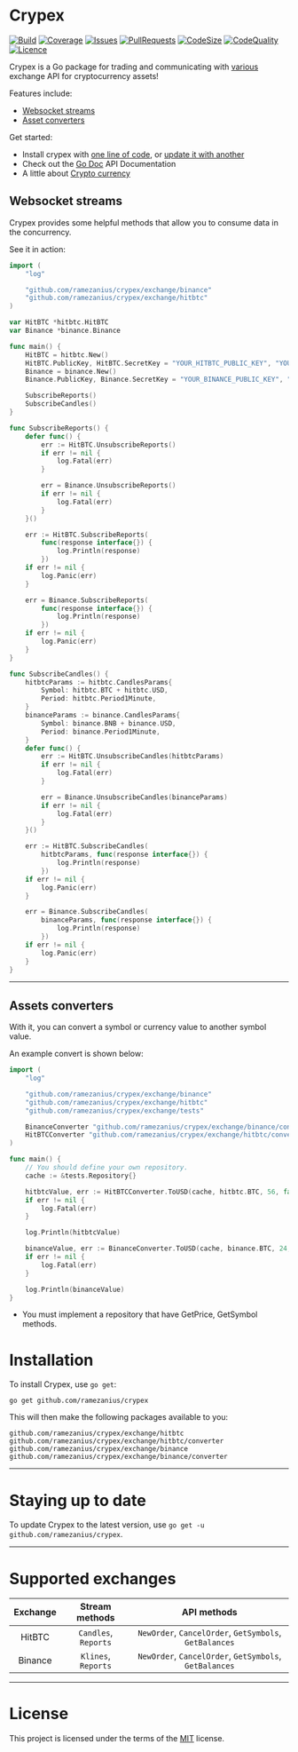 Crypex
======

[![Build](https://img.shields.io/github/workflow/status/ramezanius/crypex/Continuous%20Integration?label=build)](https://google.com)
[![Coverage](https://img.shields.io/codacy/coverage/6996e8a7fdb845eea86f02740f57e94b?label=coverage)](https://app.codacy.com/manual/ramezanius/crypex/dashboard?bid=18899044#coverageData)
[![Issues](https://img.shields.io/github/issues/ramezanius/crypex?label=issues)](https://github.com/ramezanius/crypex/issues)
[![PullRequests](https://img.shields.io/github/issues-pr/ramezanius/crypex?label=pull%20requests)](https://github.com/ramezanius/crypex/pulls)
[![CodeSize](https://img.shields.io/github/languages/code-size/ramezanius/crypex?label=code%20size)](https://github/com/ramezanius/crypex)
[![CodeQuality](https://img.shields.io/codacy/grade/6996e8a7fdb845eea86f02740f57e94b?label=code%20quality)](https://app.codacy.com/manual/ramezanius/crypex/dashboard?bid=18899044#issuesData)
[![Licence](https://img.shields.io/github/license/ramezanius/crypex?label=licence)](https://github.com/ramezanius/crypex/blob/master/LICENCE)

Crypex is a Go package for trading and communicating with [various](#supported-exchanges) exchange API for cryptocurrency assets!

Features include:

  * [Websocket streams](#websocket-streams)
  * [Asset converters](#assets-converters)

Get started:

  * Install crypex with [one line of code](#installation), or [update it with another](#staying-up-to-date)
  * Check out the [Go Doc](https://godoc.org/github.com/ramezanius/crypex) API Documentation
  * A little about [Crypto currency](https://en.wikipedia.org/wiki/Cryptocurrency)


Websocket streams
-----------------

Crypex provides some helpful methods that allow you to consume data in the concurrency.

See it in action:

```go
import (
	"log"

	"github.com/ramezanius/crypex/exchange/binance"
	"github.com/ramezanius/crypex/exchange/hitbtc"
)

var HitBTC *hitbtc.HitBTC
var Binance *binance.Binance

func main() {
	HitBTC = hitbtc.New()
	HitBTC.PublicKey, HitBTC.SecretKey = "YOUR_HITBTC_PUBLIC_KEY", "YOUR_HITBTC_SECRET_KEY"
	Binance = binance.New()
	Binance.PublicKey, Binance.SecretKey = "YOUR_BINANCE_PUBLIC_KEY", "YOUR_BINANCE_SECRET_KEY"

	SubscribeReports()
	SubscribeCandles()
}

func SubscribeReports() {
	defer func() {
		err := HitBTC.UnsubscribeReports()
		if err != nil {
			log.Fatal(err)
		}

		err = Binance.UnsubscribeReports()
		if err != nil {
			log.Fatal(err)
		}
	}()

	err := HitBTC.SubscribeReports(
		func(response interface{}) {
			log.Println(response)
		})
	if err != nil {
		log.Panic(err)
	}

	err = Binance.SubscribeReports(
		func(response interface{}) {
			log.Println(response)
		})
	if err != nil {
		log.Panic(err)
	}
}

func SubscribeCandles() {
	hitbtcParams := hitbtc.CandlesParams{
		Symbol: hitbtc.BTC + hitbtc.USD,
		Period: hitbtc.Period1Minute,
	}
	binanceParams := binance.CandlesParams{
		Symbol: binance.BNB + binance.USD,
		Period: binance.Period1Minute,
	}
	defer func() {
		err := HitBTC.UnsubscribeCandles(hitbtcParams)
		if err != nil {
			log.Fatal(err)
		}

		err = Binance.UnsubscribeCandles(binanceParams)
		if err != nil {
			log.Fatal(err)
		}
	}()

	err := HitBTC.SubscribeCandles(
		hitbtcParams, func(response interface{}) {
			log.Println(response)
		})
	if err != nil {
		log.Panic(err)
	}

	err = Binance.SubscribeCandles(
		binanceParams, func(response interface{}) {
			log.Println(response)
		})
	if err != nil {
		log.Panic(err)
	}
}

```

------

Assets converters
-----------------

With it, you can convert a symbol or currency value to another symbol value.

An example convert is shown below:

```go
import (
	"log"

	"github.com/ramezanius/crypex/exchange/binance"
	"github.com/ramezanius/crypex/exchange/hitbtc"
	"github.com/ramezanius/crypex/exchange/tests"

	BinanceConverter "github.com/ramezanius/crypex/exchange/binance/converter"
	HitBTCConverter "github.com/ramezanius/crypex/exchange/hitbtc/converter"
)

func main() {
	// You should define your own repository.
	cache := &tests.Repository{}

	hitbtcValue, err := HitBTCConverter.ToUSD(cache, hitbtc.BTC, 56, false)
	if err != nil {
		log.Fatal(err)
	}

	log.Println(hitbtcValue)

	binanceValue, err := BinanceConverter.ToUSD(cache, binance.BTC, 24, false)
	if err != nil {
		log.Fatal(err)
	}

	log.Println(binanceValue)
}

```

  * You must implement a repository that have GetPrice, GetSymbol methods.

Installation
============

To install Crypex, use `go get`:

    go get github.com/ramezanius/crypex

This will then make the following packages available to you:

    github.com/ramezanius/crypex/exchange/hitbtc
    github.com/ramezanius/crypex/exchange/hitbtc/converter
    github.com/ramezanius/crypex/exchange/binance
    github.com/ramezanius/crypex/exchange/binance/converter

------

Staying up to date
==================

To update Crypex to the latest version, use `go get -u github.com/ramezanius/crypex`.

------

Supported exchanges
=====================

Exchange | Stream methods | API methods
:-:|:-:|:-:
HitBTC | `Candles`, `Reports` | `NewOrder`, `CancelOrder`, `GetSymbols`, `GetBalances`
Binance | `Klines`, `Reports` | `NewOrder`, `CancelOrder`, `GetSymbols`, `GetBalances`

------

License
=======

This project is licensed under the terms of the [MIT](LICENCE) license.
